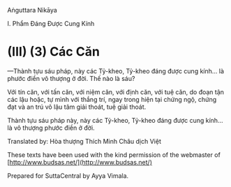 Aṅguttara Nikāya

I. Phẩm Ðáng Ðược Cung Kính

# (III) (3) Các Căn

—Thành tựu sáu pháp, này các Tỷ-kheo, Tỷ-kheo đáng được cung kính... là phước điền vô thượng ở đời. Thế nào là sáu?

Với tín căn, với tấn căn, với niệm căn, với định căn, với tuệ căn, do đoạn tận các lậu hoặc, tự mình với thắng trí, ngay trong hiện tại chứng ngộ, chứng đạt và an trú vô lậu tâm giải thoát, tuệ giải thoát.

Thành tựu sáu pháp này, này các Tỷ-kheo, Tỷ-kheo đáng được cung kính... là vô thượng phước điền ở đời.

Translated by: Hòa thượng Thích Minh Châu dịch Việt

These texts have been used with the kind permission of the webmaster of [http://www.budsas.net/](http://www.budsas.net/)

Prepared for SuttaCentral by Ayya Vimala.